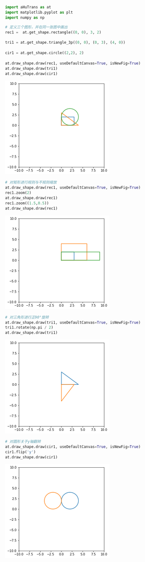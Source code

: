 ```python
import aHuTrans as at
import matplotlib.pyplot as plt
import numpy as np

```


```python
# 定义三个图形，并在同一张图中画出
rec1 =  at.get_shape.rectangle((0, 0), 3, 2)

tri1 = at.get_shape.triangle_3p((0, 0), (0, 3), (4, 0))

cir1 = at.get_shape.circle((2,2), 2)

at.draw_shape.draw(rec1, useDefaultCanvas=True, isNewFig=True)
at.draw_shape.draw(tri1)
at.draw_shape.draw(cir1)
```


    
![png](example_code_files/example_code_1_0.png)
    



```python
# 对矩形进行规则与不规则缩放
at.draw_shape.draw(rec1, useDefaultCanvas=True, isNewFig=True)
rec1.zoom(2)
at.draw_shape.draw(rec1)
rec1.zoom((1.5,0.5))
at.draw_shape.draw(rec1)
```


    
![png](example_code_files/example_code_2_0.png)
    



```python
# 对三角形进行正90°旋转
at.draw_shape.draw(tri1, useDefaultCanvas=True, isNewFig=True)
tri1.rotate(np.pi / 2)
at.draw_shape.draw(tri1)

```


    
![png](example_code_files/example_code_3_0.png)
    



```python
# 对圆形关于y轴翻转
at.draw_shape.draw(cir1, useDefaultCanvas=True, isNewFig=True)
cir1.flip('y')
at.draw_shape.draw(cir1)
```


    
![png](example_code_files/example_code_4_0.png)
    

